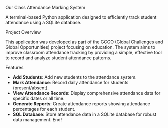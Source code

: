 Our Class Attendance Marking System

A terminal-based Python application designed to efficiently track student attendance using a SQLite database.

 Project Overview

This application was developed as part of the GCGO (Global Challenges and Global Opportunities) project focusing on education. The system aims to improve classroom attendance tracking by providing a simple, effective tool to record and analyze student attendance patterns.

 Features

- **Add Students**: Add new students to the attendance system.
- **Mark Attendance**: Record daily attendance for students (present/absent).
- **View Attendance Records**: Display comprehensive attendance data for specific dates or all time.
- **Generate Reports**: Create attendance reports showing attendance percentages for each student.
- **SQL Database**: Store attendance data in a SQLite database for robust data management.
End! 

